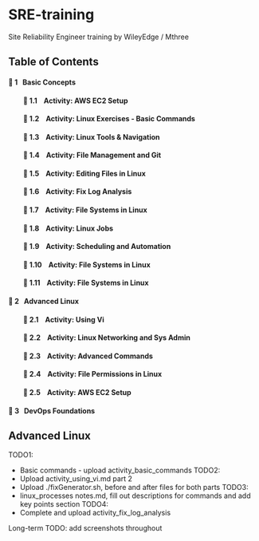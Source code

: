 # SRE-training
Site Reliability Engineer training by WileyEdge / Mthree 

## Table of Contents

#### 🔶 1 &nbsp; Basic Concepts
#### &nbsp;&nbsp;&nbsp;&nbsp;&nbsp;&nbsp;&nbsp;&nbsp; 🔸 1.1 &nbsp;&nbsp; Activity: AWS EC2 Setup
#### &nbsp;&nbsp;&nbsp;&nbsp;&nbsp;&nbsp;&nbsp;&nbsp; 🔸 1.2 &nbsp;&nbsp; Activity: Linux Exercises - Basic Commands
#### &nbsp;&nbsp;&nbsp;&nbsp;&nbsp;&nbsp;&nbsp;&nbsp; 🔸 1.3 &nbsp;&nbsp; Activity: Linux Tools & Navigation
#### &nbsp;&nbsp;&nbsp;&nbsp;&nbsp;&nbsp;&nbsp;&nbsp; 🔸 1.4 &nbsp;&nbsp; Activity: File Management and Git
#### &nbsp;&nbsp;&nbsp;&nbsp;&nbsp;&nbsp;&nbsp;&nbsp; 🔸 1.5 &nbsp;&nbsp; Activity: Editing Files in Linux
#### &nbsp;&nbsp;&nbsp;&nbsp;&nbsp;&nbsp;&nbsp;&nbsp; 🔸 1.6 &nbsp;&nbsp; Activity: Fix Log Analysis
#### &nbsp;&nbsp;&nbsp;&nbsp;&nbsp;&nbsp;&nbsp;&nbsp; 🔸 1.7 &nbsp;&nbsp; Activity: File Systems in Linux
#### &nbsp;&nbsp;&nbsp;&nbsp;&nbsp;&nbsp;&nbsp;&nbsp; 🔸 1.8 &nbsp;&nbsp; Activity: Linux Jobs
#### &nbsp;&nbsp;&nbsp;&nbsp;&nbsp;&nbsp;&nbsp;&nbsp; 🔸 1.9 &nbsp;&nbsp; Activity: Scheduling and Automation
#### &nbsp;&nbsp;&nbsp;&nbsp;&nbsp;&nbsp;&nbsp;&nbsp; 🔸 1.10 &nbsp;&nbsp; Activity: File Systems in Linux
#### &nbsp;&nbsp;&nbsp;&nbsp;&nbsp;&nbsp;&nbsp;&nbsp; 🔸 1.11 &nbsp;&nbsp; Activity: File Systems in Linux
#### 🔶 2 &nbsp; Advanced Linux
#### &nbsp;&nbsp;&nbsp;&nbsp;&nbsp;&nbsp;&nbsp;&nbsp; 🔸 2.1 &nbsp;&nbsp; Activity: Using Vi
#### &nbsp;&nbsp;&nbsp;&nbsp;&nbsp;&nbsp;&nbsp;&nbsp; 🔸 2.2 &nbsp;&nbsp; Activity: Linux Networking and Sys Admin
#### &nbsp;&nbsp;&nbsp;&nbsp;&nbsp;&nbsp;&nbsp;&nbsp; 🔸 2.3 &nbsp;&nbsp; Activity: Advanced Commands
#### &nbsp;&nbsp;&nbsp;&nbsp;&nbsp;&nbsp;&nbsp;&nbsp; 🔸 2.4 &nbsp;&nbsp; Activity: File Permissions in Linux
#### &nbsp;&nbsp;&nbsp;&nbsp;&nbsp;&nbsp;&nbsp;&nbsp; 🔸 2.5 &nbsp;&nbsp; Activity: AWS EC2 Setup
#### 🔶 3 &nbsp; DevOps Foundations


## Advanced Linux 

TODO1: 
  - Basic commands - upload activity_basic_commands
TODO2:
   - Upload activity_using_vi.md part 2
   - Upload ./fixGenerator.sh, before and after files for both parts
TODO3: 
  - linux_processes notes.md, fill out descriptions for commands and add key points section
TODO4:
  - Complete and upload activity_fix_log_analysis

Long-term TODO: 
add screenshots throughout 




